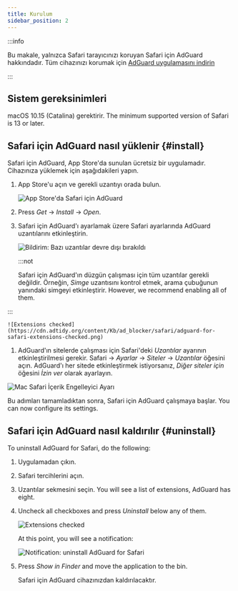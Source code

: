 ```yaml
---
title: Kurulum
sidebar_position: 2
---
```


:::info

Bu makale, yalnızca Safari tarayıcınızı koruyan Safari için AdGuard hakkındadır. Tüm cihazınızı korumak için [AdGuard uygulamasını indirin](https://agrd.io/download-kb-adblock)

:::

## Sistem gereksinimleri

macOS 10.15 (Catalina) gerektirir. The minimum supported version of Safari is 13 or later.

## Safari için AdGuard nasıl yüklenir {#install}

Safari için AdGuard, App Store'da sunulan ücretsiz bir uygulamadır. Cihazınıza yüklemek için aşağıdakileri yapın.

1. App Store'u açın ve gerekli uzantıyı orada bulun.

    ![App Store'da Safari için AdGuard](https://cdn.adtidy.org/content/Kb/ad_blocker/safari/adguard-for-safari-app-store.png)

1. Press *Get* → *Install* → *Open*.

1. Safari için AdGuard'ı ayarlamak üzere Safari ayarlarında AdGuard uzantılarını etkinleştirin.

    ![Bildirim: Bazı uzantılar devre dışı bırakıldı](https://cdn.adtidy.org/content/Kb/ad_blocker/safari/adguard-for-safari-notification.png)

    :::not

    Safari için AdGuard'ın düzgün çalışması için tüm uzantılar gerekli değildir. Örneğin, *Simge* uzantısını kontrol etmek, arama çubuğunun yanındaki simgeyi etkinleştirir. However, we recommend enabling all of them.


:::

    ![Extensions checked](https://cdn.adtidy.org/content/Kb/ad_blocker/safari/adguard-for-safari-extensions-checked.png)

1. AdGuard'ın sitelerde çalışması için Safari'deki <em x-id=“3”>Uzantılar</em> ayarının etkinleştirilmesi gerekir. Safari → *Ayarlar* → *Siteler* → *Uzantılar* öğesini açın. AdGuard'ı her sitede etkinleştirmek istiyorsanız, <em x-id=“3”>Diğer siteler için</em> öğesini <em x-id=“3”>İzin ver</em> olarak ayarlayın.

![Mac Safari İçerik Engelleyici Ayarı](https://cdn.adtidy.org/content/Kb/ad_blocker/safari/macos_extensions.png)
<!-- adguard-for-safari-content-blocker-setting-macos.png -->

Bu adımları tamamladıktan sonra, Safari için AdGuard çalışmaya başlar. You can now configure its settings.

## Safari için AdGuard nasıl kaldırılır {#uninstall}

To uninstall AdGuard for Safari, do the following:

1. Uygulamadan çıkın.

1. Safari tercihlerini açın.

1. Uzantılar sekmesini seçin. You will see a list of extensions, AdGuard has eight.

1. Uncheck all checkboxes and press *Uninstall* below any of them.

    ![Extensions checked](https://cdn.adtidy.org/public/Adguard/kb/installation/Safari/extensionschecked.png)

    At this point, you will see a notification:

    ![Notification: uninstall AdGuard for Safari](https://cdn.adtidy.org/public/Adguard/kb/installation/Safari/showinfinder.png)

1. Press *Show in Finder* and move the application to the bin.

    Safari için AdGuard cihazınızdan kaldırılacaktır.
